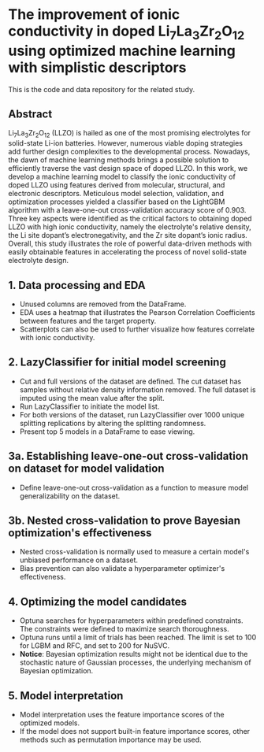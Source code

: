# The improvement of ionic conductivity in doped Li<sub>7</sub>La<sub>3</sub>Zr<sub>2</sub>O<sub>12</sub> using optimized machine learning with simplistic descriptors
This is the code and data repository for the related study.
## Abstract
Li<sub>7</sub>La<sub>3</sub>Zr<sub>2</sub>O<sub>12</sub> (LLZO) is hailed as one of the most promising electrolytes for solid-state Li-ion batteries. However, numerous viable doping strategies add further design complexities to the developmental process. Nowadays, the dawn of machine learning methods brings a possible solution to efficiently traverse the vast design space of doped LLZO. In this work, we develop a machine learning model to classify the ionic conductivity of doped LLZO using features derived from molecular, structural, and electronic descriptors. Meticulous model selection, validation, and optimization processes yielded a classifier based on the LightGBM algorithm with a leave-one-out cross-validation accuracy score of 0.903. Three key aspects were identified as the critical factors to obtaining doped LLZO with high ionic conductivity, namely the electrolyte's relative density, the Li site dopant’s electronegativity, and the Zr site dopant’s ionic radius. Overall, this study illustrates the role of powerful data-driven methods with easily obtainable features in accelerating the process of novel solid-state electrolyte design.
## 1. Data processing and EDA
* Unused columns are removed from the DataFrame. 
* EDA uses a heatmap that illustrates the Pearson Correlation Coefficients between features and the target property.
* Scatterplots can also be used to further visualize how features correlate with ionic conductivity.
## 2. LazyClassifier for initial model screening
* Cut and full versions of the dataset are defined. The cut dataset has samples without relative density information removed. The full dataset is imputed using the mean value after the split.
* Run LazyClassifier to initiate the model list.
* For both versions of the dataset, run LazyClassifier over 1000 unique splitting replications by altering the splitting randomness.
* Present top 5 models in a DataFrame to ease viewing.
## 3a. Establishing leave-one-out cross-validation on dataset for model validation
* Define leave-one-out cross-validation as a function to measure model generalizability on the dataset.
## 3b. Nested cross-validation to prove Bayesian optimization's effectiveness
* Nested cross-validation is normally used to measure a certain model's unbiased performance on a dataset.
* Bias prevention can also validate a hyperparameter optimizer's effectiveness.
## 4. Optimizing the model candidates
* Optuna searches for hyperparameters within predefined constraints. The constraints were defined to maximize search thoroughness.
* Optuna runs until a limit of trials has been reached. The limit is set to 100 for LGBM and RFC, and set to 200 for NuSVC.
* __Notice__: Bayesian optimization results might not be identical due to the stochastic nature of Gaussian processes, the underlying mechanism of Bayesian optimization.
## 5. Model interpretation
* Model interpretation uses the feature importance scores of the optimized models.
* If the model does not support built-in feature importance scores, other methods such as permutation importance may be used.
